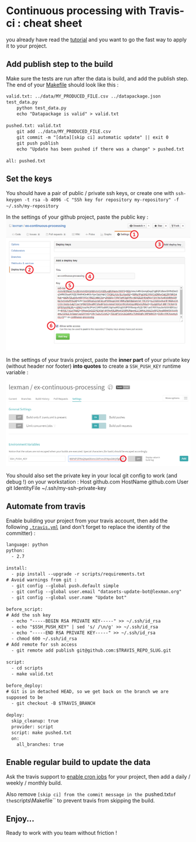 # Continuous processing with Travis-ci : cheat sheet

you already have read the [tutorial](README.md) and you want to go the fast way to apply it to your project.


## Add publish step to the build
Make sure the tests are run after the data is build, and add the publish step. The end of your [Makefile](scripts/Makefile) should look like this :

    valid.txt: ../data/MY_PRODUCED_FILE.csv ../datapackage.json test_data.py
        python test_data.py
        echo "Datapackage is valid" > valid.txt

    pushed.txt: valid.txt
        git add ../data/MY_PRODUCED_FILE.csv
        git commit -m "[data][skip ci] automatic update" || exit 0
        git push publish
        echo "Update has been pushed if there was a change" > pushed.txt

    all: pushed.txt

## Set the keys
You should have a pair of public / private ssh keys, or create one with ``ssh-keygen -t rsa -b 4096 -C "SSh key for repository my-repository" -f ~/.ssh/my-repository``

In the settings of your github project, paste the public key :
![Add public key to github project](pub_key_github.png)

In the settings of your travis project, paste the **inner part** of your private key (without header nor footer) **into quotes** to create
a ``SSH_PUSH_KEY`` runtime variable :

![set private key in travis](travis_set_key.png)

You should also set the private key in your local git config to work (and debug !) on your workstation  :
    Host github.com
        HostName github.com
        User git
        IdentityFile ~/.ssh/my-ssh-private-key


## Automate from travis
Enable building your project from your travis account, then add the following [``.travis.yml``](.tavis.yml) (and 
don't forget to replace the identity of the committer) :

    language: python
    python:
      - 2.7

    install:
      - pip install --upgrade -r scripts/requirements.txt
    # Avoid warnings from git :
      - git config --global push.default simple
      - git config --global user.email "datasets-update-bot@lexman.org"
      - git config --global user.name "Update bot"

    before_script:
    # Add the ssh key
      - echo "-----BEGIN RSA PRIVATE KEY-----" >> ~/.ssh/id_rsa
      - echo "$SSH_PUSH_KEY" | sed 's/ /\n/g' >> ~/.ssh/id_rsa
      - echo "-----END RSA PRIVATE KEY-----" >> ~/.ssh/id_rsa
      - chmod 600 ~/.ssh/id_rsa
    # Add remote for ssh access
      - git remote add publish git@github.com:$TRAVIS_REPO_SLUG.git

    script:
      - cd scripts
      - make valid.txt

    before_deploy:
    # Git is in detached HEAD, so we get back on the branch we are supposed to be
      - git checkout -B $TRAVIS_BRANCH

    deploy:
      skip_cleanup: true
      provider: script
      script: make pushed.txt
      on:
        all_branches: true

## Enable regular build to update the data
Ask the travis support to [enable cron jobs](https://docs.travis-ci.com/user/cron-jobs/) for your project, then add 
a daily / weekly / monthly build.

Also remove ``[skip ci] from the commit message in the ``pushed.txt`` of the ``scripts\Makefile`` to prevent travis from skipping the build.

        
## Enjoy...
Ready to work with you team without friction !